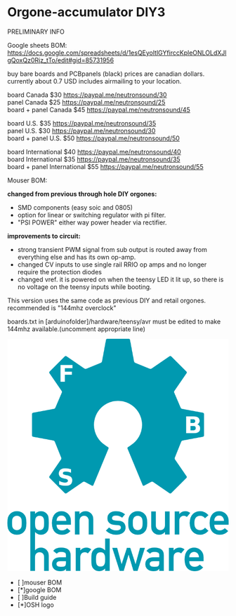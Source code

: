 # Orgone-accumulator DIY3
PRELIMINARY INFO

Google sheets BOM:
https://docs.google.com/spreadsheets/d/1esQEyoltlGYfirccKpleONLOLdXJlgQoxQz0Rjz_tTo/edit#gid=85731956

buy bare boards and PCBpanels (black)
prices are canadian dollars. currently about 0.7 USD
includes airmailing to your location. 

board Canada $30 https://paypal.me/neutronsound/30  
panel Canada $25 https://paypal.me/neutronsound/25  
board + panel Canada $45 https://paypal.me/neutronsound/45  

board U.S. $35 https://paypal.me/neutronsound/35  
panel U.S. $30 https://paypal.me/neutronsound/30  
board + panel U.S. $50 https://paypal.me/neutronsound/50  

board International $40 https://paypal.me/neutronsound/40  
board International $35 https://paypal.me/neutronsound/35  
board + panel International $55 https://paypal.me/neutronsound/55  


Mouser BOM:


**changed from previous through hole DIY orgones:**

* SMD components (easy soic and 0805)
* option for linear or switching regulator with pi filter.
* "PSI POWER" either way power header via rectifier.

**improvements to circuit:**
* strong transient PWM signal from sub output is routed away from
everything else and has its own op-amp.
* changed CV inputs to use single rail RRIO op amps and no longer require the protection diodes
* changed vref. it is powered on when the teensy LED it lit up, so there is no voltage on the teensy inputs while booting.

This version uses the same code as previous DIY and retail orgones.
 recommended is "144mhz overclock"
 
boards.txt in [arduinofolder]/hardware/teensy/avr 
must be edited to make 144mhz available.(uncomment appropriate line)

![OSHL](oshw-logo-300-px.png)


- [ ]mouser BOM
- [*]google BOM
- [ ]Build guide
- [*]OSH logo